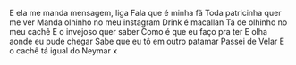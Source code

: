 E ela me manda mensagem, liga
Fala que é minha fã
Toda patricinha quer me ver
Manda olhinho no meu instagram
Drink é macallan
Tá de olhinho no meu cachê
E o invejoso quer saber
Como é que eu faço pra ter
E olha aonde eu pude chegar
Sabe que eu tô em outro patamar
Passei de Velar
E o cachê tá igual do Neymar
x
